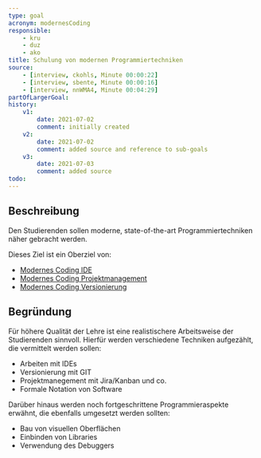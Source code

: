 ```yaml
---
type: goal
acronym: modernesCoding
responsible: 
    - kru
    - duz
    - ako
title: Schulung von modernen Programmiertechniken
source:
    - [interview, ckohls, Minute 00:00:22]
    - [interview, sbente, Minute 00:00:16]
    - [interview, nnWMA4, Minute 00:04:29]
partOfLargerGoal: 
history:
    v1:
        date: 2021-07-02
        comment: initially created
    v2:
        date: 2021-07-02
        comment: added source and reference to sub-goals
    v3:
        date: 2021-07-03
        comment: added source
todo: 
---
```


## Beschreibung

Den Studierenden sollen moderne, state-of-the-art Programmiertechniken näher gebracht werden.

Dieses Ziel ist ein Oberziel von:
 * [Modernes Coding IDE](./modernesCodingIDE.md)
 * [Modernes Coding Projektmanagement](./modernesCodingProjektmanagement.md)
 * [Modernes Coding Versionierung](./modernesCodingVersionierung.md)

## Begründung

Für höhere Qualität der Lehre ist eine realistischere Arbeitsweise der Studierenden sinnvoll. Hierfür werden verschiedene Techniken aufgezählt, die vermittelt werden sollen:

* Arbeiten mit IDEs
* Versionierung mit GIT
* Projektmanegement mit Jira/Kanban und co.
* Formale Notation von Software

Darüber hinaus werden noch fortgeschrittene Programmieraspekte erwähnt, die ebenfalls umgesetzt werden sollten:

* Bau von visuellen Oberflächen
* Einbinden von Libraries
* Verwendung des Debuggers